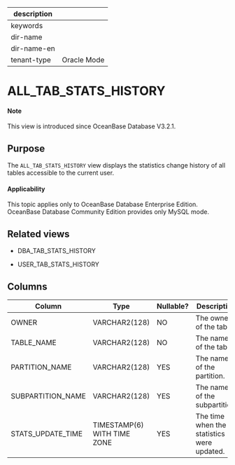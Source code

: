 | description ||
|---|---|
| keywords ||
| dir-name ||
| dir-name-en ||
| tenant-type | Oracle Mode |

# ALL_TAB_STATS_HISTORY

<main id="notice" type='explain'>
  <h4>Note</h4>
  <p>This view is introduced since OceanBase Database V3.2.1. </p>
</main>

## Purpose

The `ALL_TAB_STATS_HISTORY` view displays the statistics change history of all tables accessible to the current user.

<main id="notice" >
    <h4>Applicability</h4>
    <p>This topic applies only to OceanBase Database Enterprise Edition. OceanBase Database Community Edition provides only MySQL mode. </p>
  </main>

## Related views

* DBA_TAB_STATS_HISTORY

* USER_TAB_STATS_HISTORY

## Columns

| **Column** | **Type** | **Nullable?** | **Description** |
|-------------------|-----------------------------|----------------|-----------|
| OWNER | VARCHAR2(128) | NO | The owner of the table. |
| TABLE_NAME | VARCHAR2(128) | NO | The name of the table. |
| PARTITION_NAME | VARCHAR2(128) | YES | The name of the partition. |
| SUBPARTITION_NAME | VARCHAR2(128) | YES | The name of the subpartition. |
| STATS_UPDATE_TIME | TIMESTAMP(6) WITH TIME ZONE | YES | The time when the statistics were updated. |
